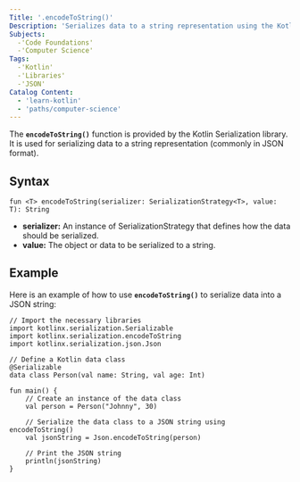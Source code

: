 ```yaml
---
Title: '.encodeToString()'
Description: 'Serializes data to a string representation using the Kotlin Serialization library.'
Subjects:
  -'Code Foundations'
  -'Computer Science'
Tags:
  -'Kotlin'
  -'Libraries'
  -'JSON'
Catalog Content: 
  - 'learn-kotlin'
  - 'paths/computer-science'
---
```


The **`encodeToString()`** function is provided by the Kotlin Serialization library. It is used for serializing data to a string representation (commonly in JSON format).

## Syntax

```shell
fun <T> encodeToString(serializer: SerializationStrategy<T>, value: T): String
```

- **serializer:** An instance of SerializationStrategy that defines how the data should be serialized.
- **value:** The object or data to be serialized to a string.

## Example

Here is an example of how to use **`encodeToString()`** to serialize data into a JSON string:

```shell
// Import the necessary libraries
import kotlinx.serialization.Serializable
import kotlinx.serialization.encodeToString
import kotlinx.serialization.json.Json

// Define a Kotlin data class
@Serializable
data class Person(val name: String, val age: Int)

fun main() {
    // Create an instance of the data class
    val person = Person("Johnny", 30)

    // Serialize the data class to a JSON string using encodeToString()
    val jsonString = Json.encodeToString(person)

    // Print the JSON string
    println(jsonString)
}
```